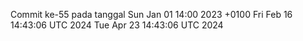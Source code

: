 Commit ke-55 pada tanggal Sun Jan 01 14:00 2023 +0100
Fri Feb 16 14:43:06 UTC 2024
Tue Apr 23 14:43:06 UTC 2024
